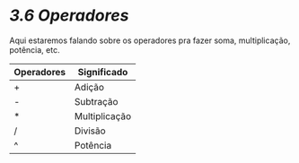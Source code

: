 <h1><b><i>3.6 Operadores</i></b></h1>

<p>Aqui estaremos falando sobre os operadores pra fazer soma, multiplicação, potência, etc.</p>

<table align="Center">
    <thead>
        <th>Operadores</th>
        <th>Significado</th>
    </thead>
    <tbody>
        <tr>
            <td>+</td>
            <td>Adição</td>
        <tr>
        <tr>
            <td>-</td>
            <td>Subtração</td>
        </tr>
        <tr>
            <td>*</td>
            <td>Multiplicação</td>
        </tr>
        <tr>
            <td>/</td>
            <td>Divisão</td>
        </tr>
        <tr>
            <td>^</td>
            <td>Potência</td>
        </tr>
    </tbody>
</table>

